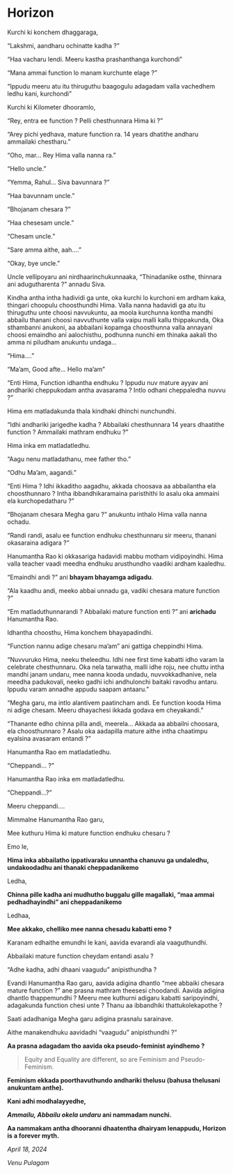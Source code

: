 # Horizon

Kurchi ki konchem dhaggaraga,

“Lakshmi, aandharu ochinatte kadha ?”

“Haa vacharu lendi. Meeru kastha prashanthanga kurchondi”

“Mana ammai function lo manam kurchunte elage ?”

“Ippudu meeru atu itu thiruguthu baagogulu adagadam valla vachedhem ledhu kani, kurchondi”

Kurchi ki Kilometer dhooramlo,

“Rey, entra ee function ? Pelli chesthunnara Hima ki ?”

“Arey pichi yedhava, mature function ra. 14 years dhatithe andharu ammailaki chestharu.”

“Oho, mar… Rey Hima valla nanna ra.”

“Hello uncle.”

“Yemma, Rahul… Siva bavunnara ?”

“Haa bavunnam uncle.”

“Bhojanam chesara ?”

“Haa chesesam uncle.”

“Chesam uncle.”

“Sare amma aithe, aah….”

“Okay, bye uncle.”

Uncle vellipoyaru ani nirdhaarinchukunnaaka, “Thinadanike osthe, thinnara ani adugutharenta ?” annadu Siva.

Kindha antha intha hadividi ga unte, oka kurchi lo kurchoni em ardham kaka, thingari choopulu choosthundhi Hima. Valla nanna hadavidi ga atu itu thiruguthu unte choosi navvukuntu, aa moola kurchunna kontha mandhi abbailu thanani choosi navvuthunte valla vaipu malli kallu thippakunda,  Oka sthambanni anukoni, aa abbailani kopamga choosthunna valla annayani choosi emaindho ani aalochisthu, podhunna nunchi em thinaka aakali tho amma ni piludham anukuntu undaga…

“Hima….”

“Ma’am, Good afte… Hello ma’am”

“Enti Hima, Function idhantha endhuku ? Ippudu nuv mature ayyav ani andhariki cheppukodam antha avasarama ? Intlo odhani cheppaledha nuvvu ?”

Hima em matladakunda thala kindhaki dhinchi nunchundhi.

“Idhi andhariki jarigedhe kadha ? Abbailaki chesthunnara 14 years dhaatithe function ? Ammailaki mathram endhuku ?”

Hima inka em matladatledhu.

“Aagu nenu matladathanu, mee father tho.”

“Odhu Ma’am, aagandi.”

“Enti Hima ? Idhi ikkaditho aagadhu, akkada choosava aa abbailantha ela choosthunnaro ? Intha ibbandhikaramaina paristhithi lo asalu oka ammaini ela kurchopedatharu ?”

“Bhojanam chesara Megha garu ?” anukuntu inthalo Hima valla nanna ochadu.

“Randi randi, asalu ee function endhuku chesthunnaru sir meeru, thanani okasaraina adigara ?“

Hanumantha Rao ki okkasariga hadavidi mabbu motham vidipoyindhi. Hima valla teacher vaadi meedha endhuku arusthundho vaadiki ardham kaaledhu.

“Emaindhi andi ?” ani **bhayam bhayamga adigadu**.

“Ala kaadhu andi, meeko abbai unnadu ga, vadiki chesara mature function ?”

“Em matladuthunnarandi ? Abbailaki mature function enti ?” ani **arichadu** Hanumantha Rao.

Idhantha choosthu, Hima konchem bhayapadindhi.

“Function nannu adige chesaru ma’am” ani gattiga cheppindhi Hima.

“Nuvvuruko Hima, neeku theleedhu. Idhi nee first time kabatti idho varam la celebrate chesthunnaru. Oka nela tarwatha, malli idhe roju, nee chuttu intha mandhi janam undaru, mee nanna kooda undadu, nuvvokkadhanive, nela meedha padukovali, neeko gadhi ichi andhulonchi baitaki ravodhu antaru. Ippudu varam annadhe appudu saapam antaaru.”

“Megha garu, ma intlo alantivem paatincham andi. Ee function kooda Hima ni adige chesam. Meeru dhayachesi ikkada godava em cheyakandi.”

“Thanante edho chinna pilla andi, meerela… Akkada aa abbailni choosara, ela choosthunnaro ? Asalu oka aadapilla mature aithe intha chaatimpu eyalsina avasaram entandi ?”

Hanumantha Rao em matladatledhu.

“Cheppandi… ?”

Hanumantha Rao inka em matladatledhu.

“Cheppandi…?”

Meeru cheppandi….

Mimmalne Hanumantha Rao garu, 

Mee kuthuru Hima ki mature function endhuku chesaru ?

Emo le, 

**Hima inka abbailatho ippativaraku unnantha chanuvu ga undaledhu, undakoodadhu ani thanaki cheppadanikemo**

Ledha,

**Chinna pille kadha ani mudhutho buggalu gille magallaki, “maa ammai pedhadhayindhi” ani cheppadanikemo**

Ledhaa,

**Mee akkako, chelliko mee nanna chesadu kabatti emo ?**

Karanam edhaithe emundhi le kani, aavida evarandi ala vaaguthundhi.

Abbailaki mature function cheydam entandi asalu ?

“Adhe kadha, adhi dhaani vaagudu” anipisthundha ?

Evandi Hanumantha Rao garu, aavida adigina dhantlo “mee abbaiki chesara mature function ?” ane prasna mathram theesesi choodandi. Aavida adigina dhantlo thappemundhi ? Meeru mee kuthurni adigaru kabatti saripoyindhi, adagakunda function chesi unte ? Thanu aa ibbandhiki thattukolekapothe ?

Saati adadhaniga Megha garu adigina prasnalu sarainave.

Aithe manakendhuku aavidadhi “vaagudu” anipisthundhi ?”

**Aa prasna adagadam tho aavida oka pseudo-feminist ayindhemo ?**

> Equity and Equality are different, so are Feminism and Pseudo-Feminism.
> 

**Feminism ekkada poorthavuthundo andhariki thelusu (bahusa thelusani anukuntam anthe).** 

**Kani adhi modhalayyedhe,**

***Ammailu, Abbailu okela undaru* ani nammadam nunchi.**

**Aa nammakam antha dhooranni dhaatentha dhairyam lenappudu, Horizon is a forever myth.**

*April 18, 2024*

*Venu Pulagam*
